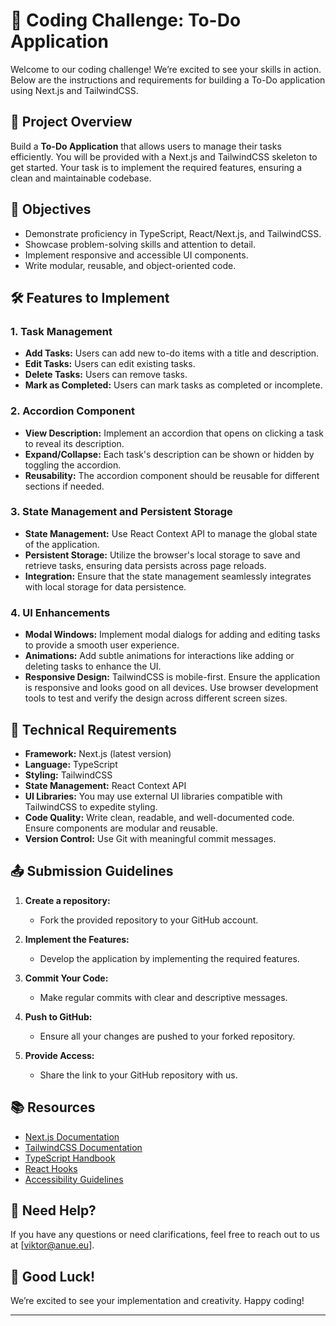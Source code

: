 # 🚀 Coding Challenge: To-Do Application

Welcome to our coding challenge! We’re excited to see your skills in action. Below are the instructions and requirements for building a To-Do application using Next.js and TailwindCSS.

## 📌 Project Overview

Build a **To-Do Application** that allows users to manage their tasks efficiently. You will be provided with a Next.js and TailwindCSS skeleton to get started. Your task is to implement the required features, ensuring a clean and maintainable codebase.

## 🎯 Objectives

- Demonstrate proficiency in TypeScript, React/Next.js, and TailwindCSS.
- Showcase problem-solving skills and attention to detail.
- Implement responsive and accessible UI components.
- Write modular, reusable, and object-oriented code.

## 🛠️ Features to Implement

### 1. **Task Management**

- **Add Tasks:** Users can add new to-do items with a title and description.
- **Edit Tasks:** Users can edit existing tasks.
- **Delete Tasks:** Users can remove tasks.
- **Mark as Completed:** Users can mark tasks as completed or incomplete.

### 2. **Accordion Component**

- **View Description:** Implement an accordion that opens on clicking a task to reveal its description.
- **Expand/Collapse:** Each task's description can be shown or hidden by toggling the accordion.
- **Reusability:** The accordion component should be reusable for different sections if needed.

### 3. **State Management and Persistent Storage**

- **State Management:** Use React Context API to manage the global state of the application.
- **Persistent Storage:** Utilize the browser's local storage to save and retrieve tasks, ensuring data persists across page reloads.
- **Integration:** Ensure that the state management seamlessly integrates with local storage for data persistence.

### 4. **UI Enhancements**

- **Modal Windows:** Implement modal dialogs for adding and editing tasks to provide a smooth user experience.
- **Animations:** Add subtle animations for interactions like adding or deleting tasks to enhance the UI.
- **Responsive Design:** TailwindCSS is mobile-first. Ensure the application is responsive and looks good on all devices. Use browser development tools to test and verify the design across different screen sizes.

## 🔧 Technical Requirements

- **Framework:** Next.js (latest version)
- **Language:** TypeScript
- **Styling:** TailwindCSS
- **State Management:** React Context API
- **UI Libraries:** You may use external UI libraries compatible with TailwindCSS to expedite styling.
- **Code Quality:** Write clean, readable, and well-documented code. Ensure components are modular and reusable.
- **Version Control:** Use Git with meaningful commit messages.

## 📤 Submission Guidelines

1. **Create a repository:**

   - Fork the provided repository to your GitHub account.

2. **Implement the Features:**

   - Develop the application by implementing the required features.

3. **Commit Your Code:**

   - Make regular commits with clear and descriptive messages.

4. **Push to GitHub:**

   - Ensure all your changes are pushed to your forked repository.

5. **Provide Access:**
   - Share the link to your GitHub repository with us.

## 📚 Resources

- [Next.js Documentation](https://nextjs.org/docs)
- [TailwindCSS Documentation](https://tailwindcss.com/docs)
- [TypeScript Handbook](https://www.typescriptlang.org/docs/)
- [React Hooks](https://reactjs.org/docs/hooks-intro.html)
- [Accessibility Guidelines](https://www.w3.org/WAI/standards-guidelines/wcag/)

## 🤝 Need Help?

If you have any questions or need clarifications, feel free to reach out to us at [viktor@anue.eu].

## 🎉 Good Luck!

We’re excited to see your implementation and creativity. Happy coding!

---
